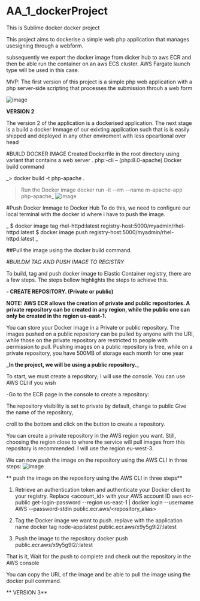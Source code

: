 # AA_1_dockerProject
This is Sublime docker docker project

This project aims to dockerise a simple web php application that manages usesigning through a webform. 

subsequently we export the docker image from dicker hub to aws ECR and then be able run the container on an aws ECS cluster. AWS Fargate launch type will be used in this case.

MVP: 
The first version of this project is a simple php  web application with a php server-side scripting that processes the submission throuh a web form

![image](https://user-images.githubusercontent.com/104580680/228970260-6b6041a2-bdf8-446c-969b-91a454adf739.png)


**VERSION 2**

The version 2 of the application is a dockerised application. The next stage is a build a docker Immage of our exixting application such that is is easily shipped and deployed in any other enviroment with less opeartional over head

#BUILD DOCKER IMAGE
Created Dockerfile in the root directory using variant that contains a web server . php:<version>-cli – (php:8.0-apache)
Docker build command
  
_> docker build -t php-apache .
>Run the Docker image
> docker run -it --rm --name m-apache-app php-apache_
![image](https://user-images.githubusercontent.com/104580680/228970922-b636cf38-d7d6-41ba-abdd-94a1cd76433b.png)

  #Push Docker Immage to Docker Hub
 To do this, we need to configure our local terminal with the docker id where i have to push the image.
  
 _ $ docker image tag rhel-httpd:latest registry-host:5000/myadmin/rhel-httpd:latest 
  $ docker image push registry-host:5000/myadmin/rhel-httpd:latest _
  
##Pull the image using the docker build command.

  
*#BUILDM TAG AND PUSH IMAGE TO REGISTRY*

To build, tag and push docker image to Elastic Container registry, there are a few steps. The steps bellow highlights the steps to achieve this.

  **- CREATE REPOSITORY. (Private or public)**
  
  **NOTE: AWS ECR allows the creation of private and public repositories. A private repository can be created in any region, while the public one can only be created in the region us-east-1.**
  
You can store your Docker image in a Private or public repository. The images pushed on a public repository can be pulled by anyone with the URI, while those on the private repository are restricted to people with permission to pull. Pushing images on a public repository is free, while on a private repository, you have 500MB of storage each month for one year
  
**_In the project, we will be using a public repository.**_
  
To start, we must create a repository; I will use the console. You can use AWS CLI if you wish

-Go to the ECR page in the console to create a repository:

The repository visibility is set to private by default, change to public
Give the name of the repository, 
  
croll to the bottom and click on the button to create a repository.

You can create a private repository in the AWS region you want. Still, choosing the region close to where the service will pull images from this repository is recommended. I will use the region eu-west-3.

We can now push the image on the repository using the AWS CLI in three steps:
![image](https://user-images.githubusercontent.com/104580680/229702906-1a3f4e12-c3bb-4613-9ae6-85e2b89c26ee.png)
  
** push the image on the repository using the AWS CLI in three steps**
  
  1. Retrieve an authentication token and authenticate your Docker client to your registry. Replace <account_id> with your AWS account ID
      aws ecr-public get-login-password --region us-east-1 | docker login --username AWS --password-stdin public.ecr.aws/<repository_alias>
  
 2. Tag the Docker image we want to push. replave <Appname> with the application name 
    docker tag node-app:latest public.ecr.aws/x9y5g9l2/<AppName>:latest
  
  3. Push the image to the repository
      docker push public.ecr.aws/x9y5g9l2/<AppNAme>:latest

 That is it, Wait for the push to complete and check out the repository in the AWS console

  You can copy the URL of the image and be able to pull the image using the docker pull command.

**  VERSION 3**

  
  
